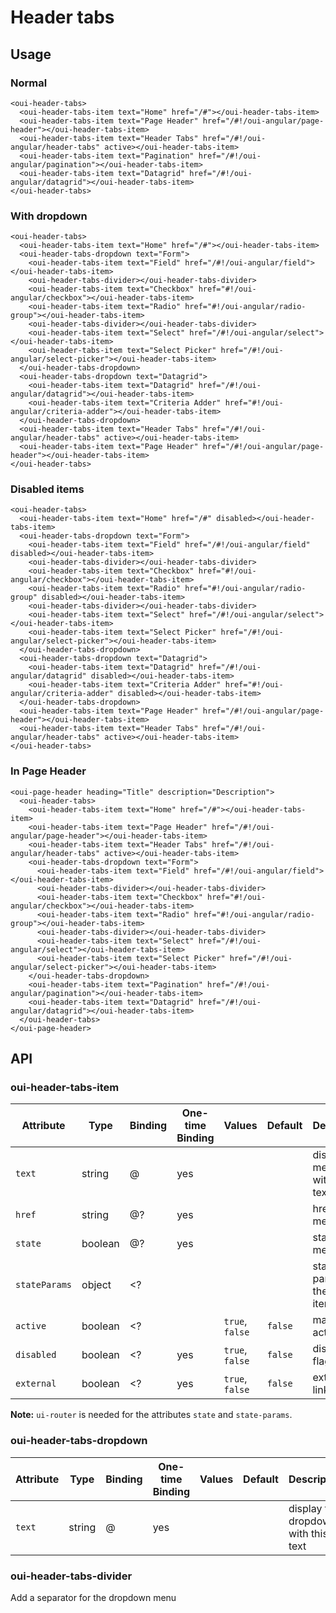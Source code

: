# Header tabs

<component-status cx-design="complete" ux="rc"></component-status>

## Usage

### Normal

```html:preview
<oui-header-tabs>
  <oui-header-tabs-item text="Home" href="/#"></oui-header-tabs-item>
  <oui-header-tabs-item text="Page Header" href="/#!/oui-angular/page-header"></oui-header-tabs-item>
  <oui-header-tabs-item text="Header Tabs" href="/#!/oui-angular/header-tabs" active></oui-header-tabs-item>
  <oui-header-tabs-item text="Pagination" href="/#!/oui-angular/pagination"></oui-header-tabs-item>
  <oui-header-tabs-item text="Datagrid" href="/#!/oui-angular/datagrid"></oui-header-tabs-item>
</oui-header-tabs>
```

### With dropdown
```html:preview
<oui-header-tabs>
  <oui-header-tabs-item text="Home" href="/#"></oui-header-tabs-item>
  <oui-header-tabs-dropdown text="Form">
    <oui-header-tabs-item text="Field" href="/#!/oui-angular/field"></oui-header-tabs-item>
    <oui-header-tabs-divider></oui-header-tabs-divider>
    <oui-header-tabs-item text="Checkbox" href="#!/oui-angular/checkbox"></oui-header-tabs-item>
    <oui-header-tabs-item text="Radio" href="#!/oui-angular/radio-group"></oui-header-tabs-item>
    <oui-header-tabs-divider></oui-header-tabs-divider>
    <oui-header-tabs-item text="Select" href="/#!/oui-angular/select"></oui-header-tabs-item>
    <oui-header-tabs-item text="Select Picker" href="/#!/oui-angular/select-picker"></oui-header-tabs-item>
  </oui-header-tabs-dropdown>
  <oui-header-tabs-dropdown text="Datagrid">
    <oui-header-tabs-item text="Datagrid" href="/#!/oui-angular/datagrid"></oui-header-tabs-item>
    <oui-header-tabs-item text="Criteria Adder" href="#!/oui-angular/criteria-adder"></oui-header-tabs-item>
  </oui-header-tabs-dropdown>
  <oui-header-tabs-item text="Header Tabs" href="/#!/oui-angular/header-tabs" active></oui-header-tabs-item>
  <oui-header-tabs-item text="Page Header" href="/#!/oui-angular/page-header"></oui-header-tabs-item>
</oui-header-tabs>  
```

### Disabled items

```html:preview
<oui-header-tabs>
  <oui-header-tabs-item text="Home" href="/#" disabled></oui-header-tabs-item>
  <oui-header-tabs-dropdown text="Form">
    <oui-header-tabs-item text="Field" href="/#!/oui-angular/field" disabled></oui-header-tabs-item>
    <oui-header-tabs-divider></oui-header-tabs-divider>
    <oui-header-tabs-item text="Checkbox" href="#!/oui-angular/checkbox"></oui-header-tabs-item>
    <oui-header-tabs-item text="Radio" href="#!/oui-angular/radio-group" disabled></oui-header-tabs-item>
    <oui-header-tabs-divider></oui-header-tabs-divider>
    <oui-header-tabs-item text="Select" href="/#!/oui-angular/select"></oui-header-tabs-item>
    <oui-header-tabs-item text="Select Picker" href="/#!/oui-angular/select-picker"></oui-header-tabs-item>
  </oui-header-tabs-dropdown>
  <oui-header-tabs-dropdown text="Datagrid">
    <oui-header-tabs-item text="Datagrid" href="/#!/oui-angular/datagrid" disabled></oui-header-tabs-item>
    <oui-header-tabs-item text="Criteria Adder" href="#!/oui-angular/criteria-adder" disabled></oui-header-tabs-item>
  </oui-header-tabs-dropdown>
  <oui-header-tabs-item text="Page Header" href="/#!/oui-angular/page-header"></oui-header-tabs-item>
  <oui-header-tabs-item text="Header Tabs" href="/#!/oui-angular/header-tabs" active></oui-header-tabs-item>
</oui-header-tabs>
```

### In Page Header

```html:preview
<oui-page-header heading="Title" description="Description">
  <oui-header-tabs>
    <oui-header-tabs-item text="Home" href="/#"></oui-header-tabs-item>
    <oui-header-tabs-item text="Page Header" href="/#!/oui-angular/page-header"></oui-header-tabs-item>
    <oui-header-tabs-item text="Header Tabs" href="/#!/oui-angular/header-tabs" active></oui-header-tabs-item>
    <oui-header-tabs-dropdown text="Form">
      <oui-header-tabs-item text="Field" href="/#!/oui-angular/field"></oui-header-tabs-item>
      <oui-header-tabs-divider></oui-header-tabs-divider>
      <oui-header-tabs-item text="Checkbox" href="#!/oui-angular/checkbox"></oui-header-tabs-item>
      <oui-header-tabs-item text="Radio" href="#!/oui-angular/radio-group"></oui-header-tabs-item>
      <oui-header-tabs-divider></oui-header-tabs-divider>
      <oui-header-tabs-item text="Select" href="/#!/oui-angular/select"></oui-header-tabs-item>
      <oui-header-tabs-item text="Select Picker" href="/#!/oui-angular/select-picker"></oui-header-tabs-item>
    </oui-header-tabs-dropdown>
    <oui-header-tabs-item text="Pagination" href="/#!/oui-angular/pagination"></oui-header-tabs-item>
    <oui-header-tabs-item text="Datagrid" href="/#!/oui-angular/datagrid"></oui-header-tabs-item>
  </oui-header-tabs>
</oui-page-header>
```

## API

### oui-header-tabs-item

| Attribute         | Type      | Binding   | One-time Binding  | Values            | Default   | Description
| ----              | ----      | ----      | ----              | ----              | ----      | ----
| `text`            | string    | @         | yes               |                   |           | display the menu item with this text
| `href`            | string    | @?        | yes               |                   |           | href of the menu item
| `state`           | boolean   | @?        | yes               |                   |           | state of the menu item
| `stateParams`     | object    | <?        |                   |                   |           | state params of the menu item
| `active`          | boolean   | <?        |                   | `true`, `false`   | `false`   | manual active flag
| `disabled`        | boolean   | <?        | yes               | `true`, `false`   | `false`   | disabled flag
| `external`        | boolean   | <?        | yes               | `true`, `false`   | `false`   | external link flag

**Note:** `ui-router` is needed for the attributes `state` and `state-params`.

### oui-header-tabs-dropdown

| Attribute         | Type      | Binding   | One-time Binding  | Values            | Default   | Description
| ----              | ----      | ----      | ----              | ----              | ----      | ----
| `text`            | string    | @         | yes               |                   |           | display the dropdown with this text

### oui-header-tabs-divider

Add a separator for the dropdown menu
